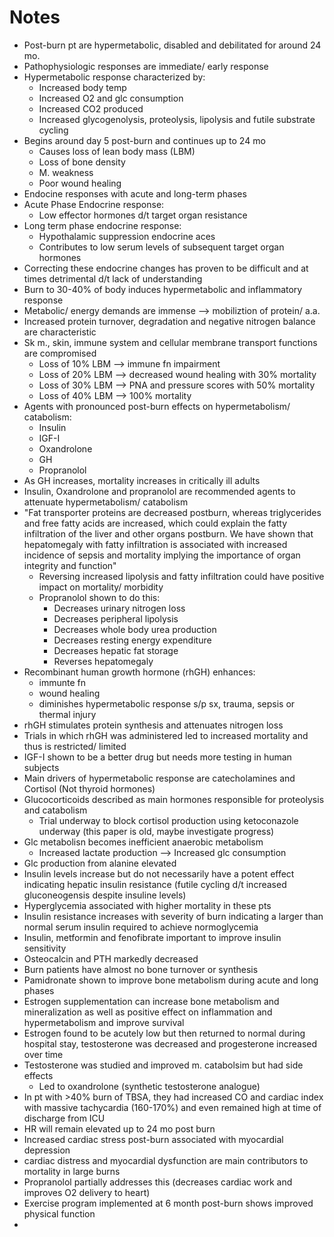 # Notes

- Post-burn pt are hypermetabolic, disabled and debilitated for around 24 mo.
- Pathophysiologic responses are immediate/ early response
- Hypermetabolic response characterized by:
    - Increased body temp
    - Increased O2 and glc consumption
    - Increased CO2 produced
    - Increased glycogenolysis, proteolysis, lipolysis and futile substrate cycling
- Begins around day 5 post-burn and continues up to 24 mo
    - Causes loss of lean body mass (LBM)
    - Loss of bone density
    - M. weakness
    - Poor wound healing
- Endocine responses with acute and long-term phases
- Acute Phase Endocrine response:
    - Low effector hormones d/t target organ resistance
- Long term phase endocrine response:
    - Hypothalamic suppression endocrine aces
    - Contributes to low serum levels of subsequent target organ hormones
- Correcting these endocrine changes has proven to be difficult and at times detrimental d/t lack of understanding 
- Burn to 30-40% of body induces hypermetabolic and inflammatory response
- Metabolic/ energy demands are immense --> mobiliztion of protein/ a.a.
- Increased protein turnover, degradation and negative nitrogen balance are characteristic
- Sk m., skin, immune system and cellular membrane transport functions are compromised
    - Loss of 10% LBM --> immune fn impairment
    - Loss of 20% LBM --> decreased wound healing with 30% mortality
    - Loss of 30% LBM --> PNA and pressure scores with 50% mortality
    - Loss of 40% LBM --> 100% mortality
- Agents with pronounced post-burn effects on hypermetabolism/ catabolism:
    - Insulin
    - IGF-I
    - Oxandrolone
    - GH
    - Propranolol
- As GH increases, mortality increases in critically ill adults
- Insulin, Oxandrolone and propranolol are recommended agents to attenuate hypermetabolism/ catabolism
- "Fat transporter proteins are decreased postburn, whereas triglycerides and free fatty acids are increased, which could explain the fatty infiltration of the liver and other organs postburn. We have shown that hepatomegaly with fatty infiltration is associated with increased incidence of sepsis and mortality implying the importance of organ integrity and function"
    - Reversing increased lipolysis and fatty infiltration could have positive impact on mortality/ morbidity
    - Propranolol shown to do this:
        - Decreases urinary nitrogen loss
        - Decreases peripheral lipolysis
        - Decreases whole body urea production
        - Decreases resting energy expenditure
        - Decreases hepatic fat storage
        - Reverses hepatomegaly
- Recombinant human growth hormone (rhGH) enhances:
    - immunte fn
    - wound healing
    - diminishes hypermetabolic response s/p sx, trauma, sepsis or thermal injury
- rhGH stimulates protein synthesis and attenuates nitrogen loss
- Trials in which rhGH was administered led to increased mortality and thus is restricted/ limited
- IGF-I shown to be a better drug but needs more testing in human subjects
- Main drivers of hypermetabolic response are catecholamines and Cortisol (Not thyroid hormones)
- Glucocorticoids described as main hormones responsible for proteolysis and catabolism
    - Trial underway to block cortisol production using ketoconazole underway (this paper is old, maybe investigate progress)
- Glc metabolisn becomes inefficient anaerobic metabolism
    - Increased lactate production --> Increased glc consumption
- Glc production from alanine elevated
- Insulin levels increase but do not necessarily have a potent effect indicating hepatic insulin resistance (futile cycling d/t increased gluconeogensis despite insuline levels)
- Hyperglycemia associated with higher mortality in these pts
- Insulin resistance increases with severity of burn indicating a larger than normal serum insulin required to achieve normoglycemia
- Insulin, metformin and fenofibrate important to improve insulin sensitivity
- Osteocalcin and PTH markedly decreased
- Burn patients have almost no bone turnover or synthesis
- Pamidronate shown to improve bone metabolism during acute and long phases
- Estrogen supplementation can increase bone metabolism and mineralization as well as positive effect on inflammation and hypermetabolism and improve survival
- Estrogen found to be acutely low but then returned to normal during hospital stay, testosterone was decreased and progesterone increased over time
- Testosterone was studied and improved m. catabolsim but had side effects 
    - Led to oxandrolone (synthetic testosterone analogue)
- In pt with >40% burn of TBSA, they had increased CO and cardiac index with massive tachycardia (160-170%) and even remained high at time of discharge from ICU
- HR will remain elevated up to 24 mo post burn
- Increased cardiac stress post-burn associated with myocardial depression
- cardiac distress and myocardial dysfunction are main contributors to mortality in large burns
- Propranolol partially addresses this (decreases cardiac work and improves O2 delivery to heart)
- Exercise program implemented at 6 month post-burn shows improved physical function
- 